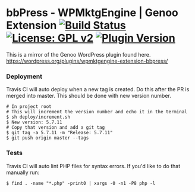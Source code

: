 #  bbPress - WPMktgEngine | Genoo Extension [![Build Status](https://travis-ci.org/genoo-source/wp-wpmktgengine-extension-bbpress.svg?branch=master)](https://travis-ci.org/genoo-source/wp-wpmktgengine-extension-bbpress) [![License: GPL v2](https://img.shields.io/badge/License-GPL%20v2-blue.svg)](https://www.gnu.org/licenses/old-licenses/gpl-2.0.en.html) [![Plugin Version](https://img.shields.io/wordpress/plugin/v/wpmktgengine-extension-bbpress.svg)](https://wordpress.org/plugins/wpmktgengine-extension-bbpress)


This is a mirror of the Genoo WordPress plugin found here. https://wordpress.org/plugins/wpmktgengine-extension-bbpress/

### Deployment

Travis CI will auto deploy when a new tag is created. Do this after the PR is merged into master. This should be done with new version number.

~~~~
# In project root
# This will increment the version number and echo it in the terminal
$ sh deploy/increment.sh
$ New version: 5.7.11
# Copy that version and add a git tag
$ git tag -a 5.7.11 -m "Release: 5.7.11"
$ git push origin master --tags
~~~~

### Tests

Travis CI will auto lint PHP files for syntax errors. If you'd like to do that manually run:

~~~~
$ find . -name "*.php" -print0 | xargs -0 -n1 -P8 php -l
~~~~
